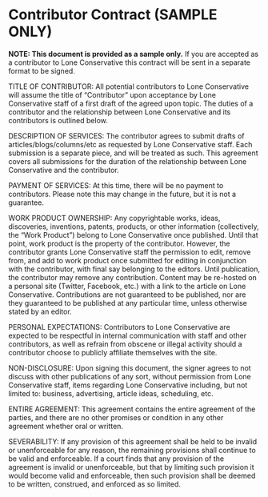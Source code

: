 # Contributor Contract \(SAMPLE ONLY\)

**NOTE: This document is provided as a sample only.** If you are accepted as a contributor to Lone Conservative this contract will be sent in a separate format to be signed.

TITLE OF CONTRIBUTOR: All potential contributors to Lone Conservative will assume the title of “Contributor” upon acceptance by Lone Conservative staff of a first draft of the agreed upon topic. The duties of a contributor and the relationship between Lone Conservative and its contributors is outlined below.

DESCRIPTION OF SERVICES: The contributor agrees to submit drafts of articles/blogs/columns/etc as requested by Lone Conservative staff. Each submission is a separate piece, and will be treated as such. This agreement covers all submissions for the duration of the relationship between Lone Conservative and the contributor.

PAYMENT OF SERVICES: At this time, there will be no payment to contributors. Please note this may change in the future, but it is not a guarantee.

WORK PRODUCT OWNERSHIP: Any copyrightable works, ideas, discoveries, inventions, patents, products, or other information \(collectively, the “Work Product”\) belong to Lone Conservative once published. Until that point, work product is the property of the contributor. However, the contributor grants Lone Conservative staff the permission to edit, remove from, and add to work product once submitted for editing in conjunction with the contributor, with final say belonging to the editors. Until publication, the contributor may remove any contribution. Content may be re-hosted on a personal site \(Twitter, Facebook, etc.\) with a link to the article on Lone Conservative. Contributions are not guaranteed to be published, nor are they guaranteed to be published at any particular time, unless otherwise stated by an editor.

PERSONAL EXPECTATIONS: Contributors to Lone Conservative are expected to be respectful in internal communication with staff and other contributors, as well as refrain from obscene or illegal activity should a contributor choose to publicly affiliate themselves with the site.

NON-DISCLOSURE: Upon signing this document, the signer agrees to not discuss with other publications of any sort, without permission from Lone Conservative staff, items regarding Lone Conservative including, but not limited to: business, advertising, article ideas, scheduling, etc.

ENTIRE AGREEMENT: This agreement contains the entire agreement of the parties, and there are no other promises or condition in any other agreement whether oral or written.

SEVERABILITY: If any provision of this agreement shall be held to be invalid or unenforceable for any reason, the remaining provisions shall continue to be valid and enforceable. If a court finds that any provision of the agreement is invalid or unenforceable, but that by limiting such provision it would become valid and enforceable, then such provision shall be deemed to be written, construed, and enforced as so limited.




